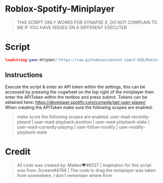 # Roblox-Spotify-Miniplayer
> THIS SCRIPT ONLY WORKS FOR SYNAPSE X, DO NOT COMPLAIN TO ME IF YOU HAVE ISSUES ON A DIFFERENT EXECUTER
# Script
```lua
loadstring(game:HttpGet("https://raw.githubusercontent.com/V-0ID/Roblox-Spotify-Miniplayer/main/Miniplayer.lua"))();
```

## Instructions
Execute the script & enter an API token within the settings, this can be accessed by pressing the cogwheel on the top right of the miniplayer
then enter the APIToken within the textbox and press submit. Tokens can be obtained here: https://developer.spotify.com/console/get-user-player/
When creating the APIToken make sure the following scopes are enabled:

> make scure the following scopes are enabled:
> user-read-recently-played | 
> user-read-playback-position | 
> user-read-playback-state | 
> user-read-currently-playing | 
> user-follow-modify | 
> user-modify-playback-state

# Credit
> All code was created by: Matteo❤#6537 | 
> Inspiration for this script was from: Scream#4766 | 
> The code to drag the miniplayer was taken from somewhere, I don't remember where from
